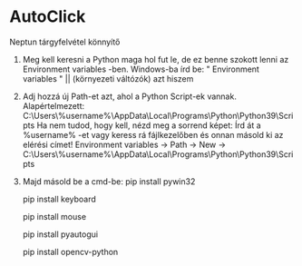 # AutoClick
Neptun tárgyfelvétel könnyítő


1. Meg kell keresni a Python maga hol fut le, de ez benne szokott lenni az Environment variables -ben. Windows-ba írd be: " Environment variables " || (környezeti váltózók) azt hiszem

2. Adj hozzá új Path-et azt, ahol a Python Script-ek vannak. Alapértelmezett: C:\Users\\%username%\AppData\Local\Programs\Python\Python39\Scripts
Ha nem tudod, hogy kell, nézd meg a sorrend képet:
	Írd át a %username% -et vagy keress rá fájlkezelőben és onnan másold ki az elérési címet!
	Environment variables -> Path -> New -> C:\Users\\%username%\AppData\Local\Programs\Python\Python39\Scripts

4. Majd másold be a cmd-be:
	pip install pywin32

	pip install keyboard

	pip install mouse

	pip install pyautogui

	pip install opencv-python
